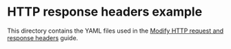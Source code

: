 # HTTP response headers example

This directory contains the YAML files used in the [Modify HTTP request and response headers](https://docs.nginx.com/nginx-gateway-fabric/traffic-management/request-response-headers/) guide.
